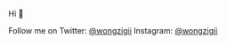 Hi 👋 

Follow me on Twitter: [@wongzigii](https://twitter.com/wongzigii)
             Instagram: [@wongzigii](instagram.com/wongzigii/)

